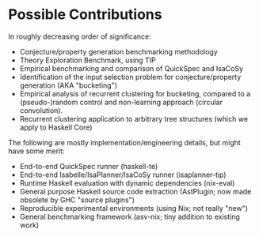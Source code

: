 # Possible Contributions

 In roughly decreasing order of significance:

 - Conjecture/property generation benchmarking methodology
 - Theory Exploration Benchmark, using TIP
 - Empirical benchmarking and comparison of QuickSpec and IsaCoSy
 - Identification of the input selection problem for conjecture/property
   generation (AKA "bucketing")
 - Empirical analysis of recurrent clustering for bucketing, compared to a
   (pseudo-)random control and non-learning approach (circular convolution).
 - Recurrent clustering application to arbitrary tree structures (which we
   apply to Haskell Core)

The following are mostly implementation/engineering details, but might have some
merit:

 - End-to-end QuickSpec runner (haskell-te)
 - End-to-end Isabelle/IsaPlanner/IsaCoSy runner (isaplanner-tip)
 - Runtime Haskell evaluation with dynamic dependencies (nix-eval)
 - General purpose Haskell source code extraction (AstPlugin; now made obsolete
   by GHC "source plugins")
 - Reproducible experimental environments (using Nix; not really "new")
 - General benchmarking framework (asv-nix; tiny addition to existing work)
